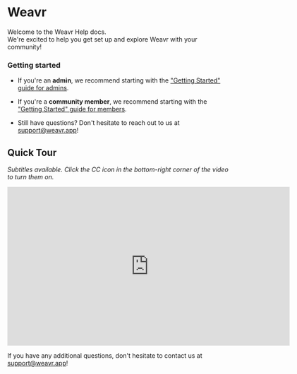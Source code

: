 # Weavr

Welcome to the Weavr Help docs.  
We're excited to help you get set up and explore Weavr with your community!

<div class="row">
  <div class="col-md-12">
    <div class="guide-tile">
      <h3>Getting started</h3>
      <ul>
        <li><i class="fa fa-arrow-circle-o-right"></i>If you're an <strong>admin</strong>, we recommend starting with the <a href="/guides/getting-started-admin.html">"Getting Started" guide for admins</a>.</li>
      </ul>
      <ul>
        <li><i class="fa fa-arrow-circle-o-right"></i>If you're a <strong>community member</strong>, we recommend starting with the <a href="/guides/getting-started-member.html">"Getting Started" guide for members</a>.</li>
      </ul>
      <ul>
        <li><i class="fa fa-arrow-circle-o-right"></i>Still have questions? Don't hesitate to reach out to us at <a href="mailto:support@weavr.app">support@weavr.app</a>!</li>
      </ul>
    </div>
  </div>
</div>

## Quick Tour
_Subtitles available. Click the CC icon in the bottom-right corner of the video to turn them on._ 

<iframe src="https://www.youtube.com/embed/7EoSLVAZ4b8" width="640" height="360" frameborder="0" webkitallowfullscreen mozallowfullscreen allowfullscreen></iframe>

If you have any additional questions, don't hesitate to contact us at support@weavr.app!
